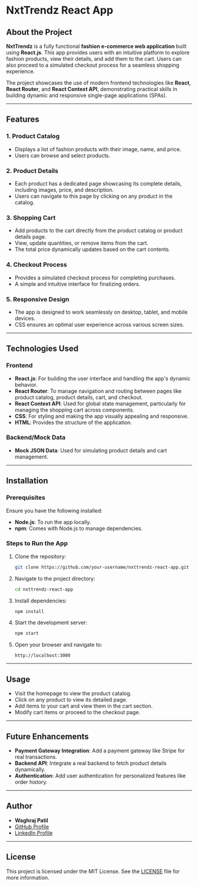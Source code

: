 
# **NxtTrendz React App**

## **About the Project**

**NxtTrendz** is a fully functional **fashion e-commerce web application** built using **React.js**. This app provides users with an intuitive platform to explore fashion products, view their details, and add them to the cart. Users can also proceed to a simulated checkout process for a seamless shopping experience.

The project showcases the use of modern frontend technologies like **React**, **React Router**, and **React Context API**, demonstrating practical skills in building dynamic and responsive single-page applications (SPAs).

---

## **Features**

### **1. Product Catalog**
- Displays a list of fashion products with their image, name, and price.
- Users can browse and select products.

### **2. Product Details**
- Each product has a dedicated page showcasing its complete details, including images, price, and description.
- Users can navigate to this page by clicking on any product in the catalog.

### **3. Shopping Cart**
- Add products to the cart directly from the product catalog or product details page.
- View, update quantities, or remove items from the cart.
- The total price dynamically updates based on the cart contents.

### **4. Checkout Process**
- Provides a simulated checkout process for completing purchases.
- A simple and intuitive interface for finalizing orders.

### **5. Responsive Design**
- The app is designed to work seamlessly on desktop, tablet, and mobile devices.
- CSS ensures an optimal user experience across various screen sizes.

---

## **Technologies Used**

### **Frontend**
- **React.js**: For building the user interface and handling the app's dynamic behavior.
- **React Router**: To manage navigation and routing between pages like product catalog, product details, cart, and checkout.
- **React Context API**: Used for global state management, particularly for managing the shopping cart across components.
- **CSS**: For styling and making the app visually appealing and responsive.
- **HTML**: Provides the structure of the application.

### **Backend/Mock Data**
- **Mock JSON Data**: Used for simulating product details and cart management.

---

## **Installation**

### **Prerequisites**
Ensure you have the following installed:
- **Node.js**: To run the app locally.
- **npm**: Comes with Node.js to manage dependencies.

### **Steps to Run the App**

1. Clone the repository:
   ```bash
   git clone https://github.com/your-username/nxttrendz-react-app.git
   ```

2. Navigate to the project directory:
   ```bash
   cd nxttrendz-react-app
   ```

3. Install dependencies:
   ```bash
   npm install
   ```

4. Start the development server:
   ```bash
   npm start
   ```

5. Open your browser and navigate to:
   ```
   http://localhost:3000
   ```

---

## **Usage**

- Visit the homepage to view the product catalog.
- Click on any product to view its detailed page.
- Add items to your cart and view them in the cart section.
- Modify cart items or proceed to the checkout page.

---


## **Future Enhancements**

- **Payment Gateway Integration**: Add a payment gateway like Stripe for real transactions.
- **Backend API**: Integrate a real backend to fetch product details dynamically.
- **Authentication**: Add user authentication for personalized features like order history.

---


## **Author**

- **Waghraj Patil**
- [ GitHub Profile](https://github.com/waghraj1699)
- [LinkedIn Profile](https://linkedin.com/in/waghraj-patil)

---

## **License**

This project is licensed under the MIT License. See the [LICENSE](LICENSE) file for more information.

